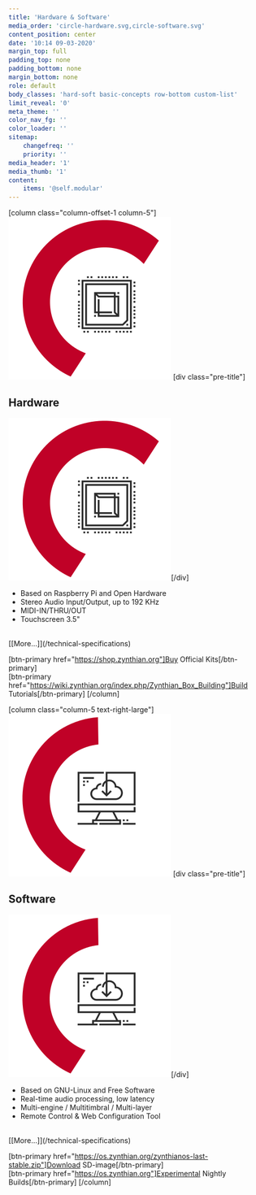 ```yaml
---
title: 'Hardware & Software'
media_order: 'circle-hardware.svg,circle-software.svg'
content_position: center
date: '10:14 09-03-2020'
margin_top: full
padding_top: none
padding_bottom: none
margin_bottom: none
role: default
body_classes: 'hard-soft basic-concepts row-bottom custom-list'
limit_reveal: '0'
meta_theme: ''
color_nav_fg: ''
color_loader: ''
sitemap:
    changefreq: ''
    priority: ''
media_header: '1'
media_thumb: '1'
content:
    items: '@self.modular'
---
```


[column class="column-offset-1 column-5"]
![microchip icon](circle-hardware.svg?classes=float-left-large,show-large)
[div class="pre-title"]<h2>Hardware</h2> ![](circle-hardware.svg?classes=show-small)[/div]

* Based on Raspberry Pi and Open Hardware
* Stereo Audio Input/Output, up to 192 KHz
* MIDI-IN/THRU/OUT
* Touchscreen 3.5"
<br>
[[More...]](/technical-specifications)

[btn-primary href="https://shop.zynthian.org"]Buy Official Kits[/btn-primary]
<br>
[btn-primary href="https://wiki.zynthian.org/index.php/Zynthian_Box_Building"]Build Tutorials[/btn-primary]
[/column]

[column class="column-5 text-right-large"]
![computer icon](circle-software.svg?classes=float-right-large,show-large)
[div class="pre-title"]<h2>Software</h2> ![](circle-software.svg?classes=show-small)[/div]

* Based on GNU-Linux and Free Software
* Real-time audio processing, low latency
* Multi-engine / Multitimbral / Multi-layer
* Remote Control & Web Configuration Tool
<br>
[[More...]](/technical-specifications)

[btn-primary href="https://os.zynthian.org/zynthianos-last-stable.zip"]Download SD-image[/btn-primary]
<br>
[btn-primary href="https://os.zynthian.org"]Experimental Nightly Builds[/btn-primary]
[/column]

